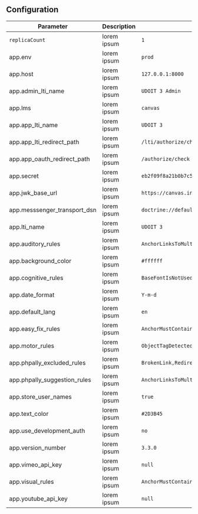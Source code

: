 ## Configuration
| Parameter | Description | Default 
| --- | --- | --- |
| `replicaCount` | lorem ipsum | `1`
| app.env | lorem ipsum | `prod`
| app.host | lorem ipsum | `127.0.0.1:8000`
| app.admin_lti_name | lorem ipsum | `UDOIT 3 Admin`
| app.lms | lorem ipsum | `canvas`
| app.app_lti_name | lorem ipsum | `UDOIT 3`
| app.app_lti_redirect_path | lorem ipsum | `/lti/authorize/check`
| app.app_oauth_redirect_path | lorem ipsum | `/authorize/check`
| app.secret | lorem ipsum | `eb2f09f8a21b0b7c57b9fc36eee250eb`
| app.jwk_base_url | lorem ipsum | `https://canvas.instructure.com/`
| app.messsenger_transport_dsn | lorem ipsum | `doctrine://default`
| app.lti_name | lorem ipsum | `UDOIT 3`
| app.auditory_rules | lorem ipsum | `AnchorLinksToMultiMediaRequireTranscript,AnchorLinksToSoundFilesNeedTranscripts,ObjectMustContainText,ObjectTagDetected,VideoCaptionsMatchCourseLanguage,VideoEmbedCheck,VideoProvidesCaptions,VideosEmbeddedOrLinkedNeedCaptions,VideosEmbeddedOrLinkedNeedCaptions,VideosHaveAutoGeneratedCaptions`
| app.background_color | lorem ipsum | `#ffffff`
| app.cognitive_rules | lorem ipsum | `BaseFontIsNotUsed,BlinkIsNotUsed,ContentTooLong,DocumentReadingDirection,FontIsNotUsed,HeadingsInOrder,MarqueeIsNotUsed,NoHeadings,ObjectTagDetected,ParagraphNotUsedAsHeader,TableDataShouldHaveTableHeader,TableHeaderShouldHaveScope`
| app.date_format | lorem ipsum | `Y-m-d`
| app.default_lang | lorem ipsum | `en`
| app.easy_fix_rules | lorem ipsum | `AnchorMustContainText,AnchorSuspiciousLinkText,CssTextHasContrast,CssTextStyleEmphasize,HeadersHaveText,ImageAltIsDifferent,ImageAltIsTooLong,ImageHasAlt,ImageHasAltDecorative,ParagraphNotUsedAsHeader,ImageAltNotPlaceholder`
| app.motor_rules | lorem ipsum | `ObjectTagDetected`
| app.phpally_excluded_rules | lorem ipsum | `BrokenLink,RedirectedLink`
| app.phpally_suggestion_rules | lorem ipsum | `AnchorLinksToMultiMediaRequireTranscript,AnchorLinksToSoundFilesNeedTranscripts,AnchorSuspiciousLinkText,ContentTooLong,IframeNotHandled,InputImageNotDecorative,NoHeadings,ObjectTagDetected,ParagraphNotUsedAsHeader,PreShouldNotBeUsedForTabularValues,RedirectedLink,EmbedTagDetected,IframeNotHandled`
| app.store_user_names | lorem ipsum | `true`
| app.text_color | lorem ipsum | `#2D3B45`
| app.use_development_auth | lorem ipsum | `no`
| app.version_number | lorem ipsum | `3.3.0`
| app.vimeo_api_key | lorem ipsum | `null`
| app.visual_rules | lorem ipsum | `AnchorMustContainText,AnchorSuspiciousLinkText,BaseFontIsNotUsed,CssTextHasContrast,CssTextStyleEmphasize,FontIsNotUsed,HeadersHaveText,HeadingsInOrder,ImageAltIsDifferent,ImageAltIsTooLong,ImageAltNotEmptyInAnchor,ImageAltNotPlaceholder,ImageHasAlt,ImageHasAltDecorative,ImageHasLongDescription,InputImageNotDecorative,NoHeadings,ObjectTagDetected,ParagraphNotUsedAsHeader,PreShouldNotBeUsedForTabularValues,TableDataShouldHaveTableHeader,TableHeaderShouldHaveScope`
| app.youtube_api_key | lorem ipsum | `null`